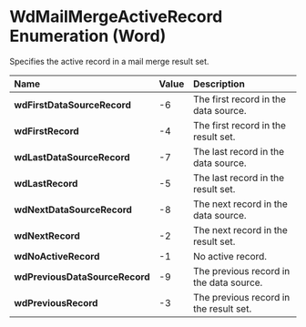 
# WdMailMergeActiveRecord Enumeration (Word)

Specifies the active record in a mail merge result set.



|**Name**|**Value**|**Description**|
|:-----|:-----|:-----|
|**wdFirstDataSourceRecord**|-6|The first record in the data source.|
|**wdFirstRecord**|-4|The first record in the result set.|
|**wdLastDataSourceRecord**|-7|The last record in the data source.|
|**wdLastRecord**|-5|The last record in the result set.|
|**wdNextDataSourceRecord**|-8|The next record in the data source.|
|**wdNextRecord**|-2|The next record in the result set.|
|**wdNoActiveRecord**|-1|No active record.|
|**wdPreviousDataSourceRecord**|-9|The previous record in the data source.|
|**wdPreviousRecord**|-3|The previous record in the result set.|
